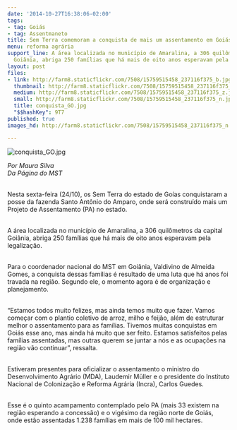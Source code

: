 ```yaml
---
date: '2014-10-27T16:38:06-02:00'
tags:
- tag: Goiás
- tag: Assentmaneto
title: Sem Terra comemoram a conquista de mais um assentamento em Goiás
menu: reforma agrária
support_line: A área localizada no município de Amaralina, a 306 quilômetros da capital
  Goiânia, abriga 250 famílias que há mais de oito anos esperavam pela legalização.
layout: post
files:
- link: http://farm8.staticflickr.com/7508/15759515458_237116f375_b.jpg
  thumbnail: http://farm8.staticflickr.com/7508/15759515458_237116f375_t.jpg
  medium: http://farm8.staticflickr.com/7508/15759515458_237116f375_z.jpg
  small: http://farm8.staticflickr.com/7508/15759515458_237116f375_n.jpg
  title: conquista_GO.jpg
  "$$hashKey": 9T7
published: true
images_hd: http://farm8.staticflickr.com/7508/15759515458_237116f375_n.jpg

---
```

<p><img alt="conquista_GO.jpg" src="http://farm8.staticflickr.com/7508/15759515458_237116f375_b.jpg" /></p>

<p><em>Por Maura Silva<br />
Da&nbsp;P&aacute;gina do&nbsp;MST</em></p>

<p><br />
Nesta sexta-feira (24/10), os Sem Terra do estado de Go&iacute;as conquistaram a posse da fazenda Santo Ant&ocirc;nio do Amparo, onde ser&aacute; constru&iacute;do mais um Projeto de Assentamento (PA) no estado.</p>

<p><br />
A &aacute;rea localizada no munic&iacute;pio de Amaralina, a 306 quil&ocirc;metros da capital Goi&acirc;nia, abriga 250 fam&iacute;lias que h&aacute; mais de oito anos esperavam pela legaliza&ccedil;&atilde;o.</p>

<p><br />
Para o coordenador nacional do MST em Goi&acirc;nia, Valdivino de Almeida Gomes, a conquista dessas fam&iacute;lias &eacute; resultado de uma luta que h&aacute; anos foi travada na regi&atilde;o. Segundo ele, o momento agora &eacute; de organiza&ccedil;&atilde;o e planejamento.</p>

<p><br />
&ldquo;Estamos todos muito felizes, mas ainda temos muito que fazer. Vamos come&ccedil;ar com o plantio coletivo de arroz, milho e feij&atilde;o, al&eacute;m de estruturar melhor o assentamento para as fam&iacute;lias. Tivemos muitas conquistas em Goi&aacute;s esse ano, mas ainda h&aacute; muito que ser feito. Estamos satisfeitos pelas fam&iacute;lias assentadas, mas outras querem se juntar a n&oacute;s e as ocupa&ccedil;&otilde;es na regi&atilde;o v&atilde;o continuar&rdquo;, ressalta.</p>

<p><br />
Estiveram presentes para oficializar o assentamento o ministro do Desenvolvimento Agr&aacute;rio (MDA), Laudemir M&uuml;ller e o presidente do Instituto Nacional de Coloniza&ccedil;&atilde;o e Reforma Agr&aacute;ria (Incra), Carlos Guedes.</p>

<p><br />
Esse &eacute; o quinto acampamento contemplado pelo PA (mais 33 existem na regi&atilde;o esperando a concess&atilde;o) e o vig&eacute;simo da regi&atilde;o norte de Goi&aacute;s, onde est&atilde;o assentadas 1.238 fam&iacute;lias em mais de 100 mil hectares.</p>
